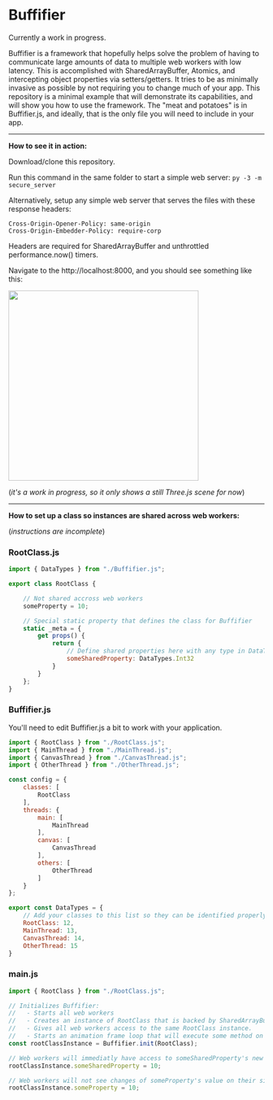 # Buffifier
Currently a work in progress. 

Buffifier is a framework that hopefully helps solve the problem of having to communicate large amounts of data to multiple web workers with low latency. This is accomplished with SharedArrayBuffer, Atomics, and intercepting object properties via setters/getters. It tries to be as minimally invasive as possible by not requiring you to change much of your app. This repository is a minimal example that will demonstrate its capabilities, and will show you how to use the framework. The "meat and potatoes" is in Buffifier.js, and ideally, that is the only file you will need to include in your app.

---

**How to see it in action:**

Download/clone this repository.

Run this command in the same folder to start a simple web server: ``py -3 -m secure_server``

Alternatively, setup any simple web server that serves the files with these response headers:

```
Cross-Origin-Opener-Policy: same-origin 
Cross-Origin-Embedder-Policy: require-corp
```

Headers are required for SharedArrayBuffer and unthrottled performance.now() timers.

Navigate to the http://localhost:8000, and you should see something like this:

<img width="374" src="https://github.com/addunn/Buffifier/assets/43220218/cfda5f87-ffd1-4eda-8c1f-4e537766eada">

(_it's a work in progress, so it only shows a still Three.js scene for now_)

---

**How to set up a class so instances are shared across web workers:**

(_instructions are incomplete_) 

### RootClass.js
```javascript
import { DataTypes } from "./Buffifier.js";

export class RootClass {

    // Not shared accross web workers
    someProperty = 10;

    // Special static property that defines the class for Buffifier
    static _meta = {
        get props() {
            return {
                // Define shared properties here with any type in DataTypes
                someSharedProperty: DataTypes.Int32
            }
        }
    };
}
```

### Buffifier.js
You'll need to edit Buffifier.js a bit to work with your application.
```javascript
import { RootClass } from "./RootClass.js";
import { MainThread } from "./MainThread.js";
import { CanvasThread } from "./CanvasThread.js";
import { OtherThread } from "./OtherThread.js";

const config = {
    classes: [
        RootClass
    ],
    threads: {
        main: [ 
            MainThread 
        ],
        canvas: [ 
            CanvasThread
        ],
        others: [
            OtherThread
        ]
    }
};

export const DataTypes = {
    // Add your classes to this list so they can be identified properly
    RootClass: 12,
    MainThread: 13,
    CanvasThread: 14,
    OtherThread: 15
}
```

### main.js
```javascript
import { RootClass } from "./RootClass.js";

// Initializes Buffifier:
//   - Starts all web workers
//   - Creates an instance of RootClass that is backed by SharedArrayBuffer.
//   - Gives all web workers access to the same RootClass instance.
//   - Starts an animation frame loop that will execute some method on all threads: MainThread.js, CanvasThread.js, OtherThread.js.
const rootClassInstance = Buffifier.init(RootClass);

// Web workers will immediatly have access to someSharedProperty's new value after this statement executes here.
rootClassInstance.someSharedProperty = 10;

// Web workers will not see changes of someProperty's value on their side because it's not a shared property.
rootClassInstance.someProperty = 10;

```
